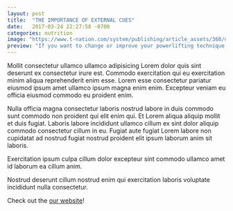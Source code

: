 ```yaml
---
layout: post
title:  "THE IMPORTANCE OF EXTERNAL CUES"
date:   2017-03-24 22:27:58 -0700
categories: nutrition
image: "https://www.t-nation.com/system/publishing/article_assets/368/original/Fat-lift.jpg?ts=1399061940"
preview: "If you want to change or improve your powerlifting technique for the squat, bench press, and deadlift, there are no shortage of places to look. Every great lifter and coach has a range of cues they believe will do a lifter service to improve the lifts. Ideally, these result from an accurate appraisal of the lifter’s present technique."
---
```


Mollit consectetur ullamco ullamco adipisicing Lorem dolor quis sint deserunt ex consectetur irure est. Commodo exercitation qui eu exercitation minim aliqua reprehenderit enim esse. Lorem esse consectetur pariatur eiusmod ipsum amet ullamco ipsum magna enim enim. Excepteur veniam eu officia eiusmod commodo eu proident enim.

Nulla officia magna consectetur laboris nostrud labore in duis commodo sunt commodo non proident qui elit enim qui. Et Lorem aliqua aliquip mollit et duis fugiat. Laboris labore incididunt ullamco cillum ex sint dolor aliquip commodo consectetur cillum in eu. Fugiat aute fugiat Lorem labore non cupidatat ad nostrud fugiat nostrud proident elit ipsum laborum anim sit laboris.

Exercitation ipsum culpa cillum dolor excepteur sint commodo ullamco amet id laborum ea cillum anim.

Nostrud deserunt cillum nostrud enim qui exercitation laboris voluptate incididunt nulla consectetur.

Check out the [our website][repmax-url]!

[repmax-url]: https://google.com/
